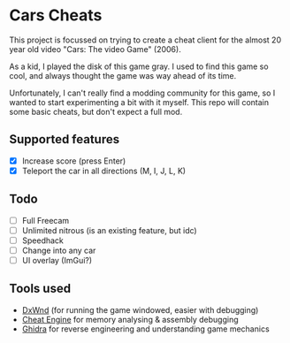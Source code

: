 # Cars Cheats

This project is focussed on trying to create a cheat client for the almost 20 year old video "Cars: The video Game" (2006).

As a kid, I played the disk of this game gray. I used to find this game so cool, and always thought the game was way ahead of its time.

Unfortunately, I can't really find a modding community for this game, so I wanted to start experimenting a bit with it myself. This repo will contain some basic cheats, but don't expect a full mod.

## Supported features

- [x] Increase score (press Enter)
- [x] Teleport the car in all directions (M, I, J, L, K)

## Todo

- [ ] Full Freecam
- [ ] Unlimited nitrous (is an existing feature, but idc)
- [ ] Speedhack
- [ ] Change into any car
- [ ] UI overlay (ImGui?)

## Tools used

- [DxWnd](https://sourceforge.net/projects/dxwnd/) (for running the game windowed, easier with debugging)
- [Cheat Engine](https://www.cheatengine.org/) for memory analysing & assembly debugging
- [Ghidra](https://ghidra-sre.org/) for reverse engineering and understanding game mechanics
